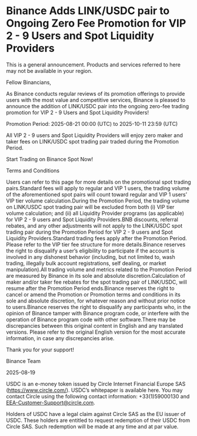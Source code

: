 # Binance Adds LINK/USDC pair to Ongoing Zero Fee Promotion for VIP 2 - 9 Users and Spot Liquidity Providers

This is a general announcement. Products and services referred to here may not be available in your region.

Fellow Binancians,

As Binance conducts regular reviews of its promotion offerings to provide users with the most value and competitive services, Binance is pleased to announce the addition of LINK/USDC pair into the ongoing zero-fee trading promotion for VIP 2 - 9 Users and Spot Liquidity Providers! 

Promotion Period: 2025-08-21 00:00 (UTC) to 2025-10-11 23:59 (UTC)

All VIP 2 - 9 users and Spot Liquidity Providers will enjoy zero maker and taker fees on LINK/USDC spot trading pair traded during the Promotion Period. 

Start Trading on Binance Spot Now!

Terms and Conditions

Users can refer to this page for more details on the promotional spot trading pairs.Standard fees will apply to regular and VIP 1 users, the trading volume of the aforementioned spot pairs will count toward regular and VIP 1 users’ VIP tier volume calculation.During the Promotion Period, the trading volume on LINK/USDC spot trading pair will be excluded from both (i) VIP tier volume calculation; and (ii) all Liquidity Provider programs (as applicable) for VIP 2 - 9 users and Spot Liquidity Providers.BNB discounts, referral rebates, and any other adjustments will not apply to the LINK/USDC spot trading pair during the Promotion Period for VIP 2 - 9 users and Spot Liquidity Providers.Standard trading fees apply after the Promotion Period. Please refer to the VIP tier fee structure for more details.Binance reserves the right to disqualify a user’s eligibility to participate if the account is involved in any dishonest behavior (including, but not limited to, wash trading, illegally bulk account registrations, self dealing, or market manipulation).All trading volume and metrics related to the Promotion Period are measured by Binance in its sole and absolute discretion.Calculation of maker and/or taker fee rebates for the spot trading pair of LINK/USDC, will resume after the Promotion Period ends.Binance reserves the right to cancel or amend the Promotion or Promotion terms and conditions in its sole and absolute discretion, for whatever reason and without prior notice to users.Binance reserves the right to disqualify any participants who, in the opinion of Binance tamper with Binance program code, or interfere with the operation of Binance program code with other software.There may be discrepancies between this original content in English and any translated versions. Please refer to the original English version for the most accurate information, in case any discrepancies arise.

Thank you for your support!

Binance Team

2025-08-19

USDC is an e-money token issued by Circle Internet Financial Europe SAS (https://www.circle.com/). USDC’s whitepaper is available here. You may contact Circle using the following contact information: +33(1)59000130 and EEA-Customer-Support@circle.com. 

Holders of USDC have a legal claim against Circle SAS as the EU issuer of USDC. These holders are entitled to request redemption of their USDC from Circle SAS. Such redemption will be made at any time and at par value.